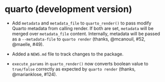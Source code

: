 # quarto (development version)

* Add `metadata` and `metadata_file` to `quarto_render()` to pass modify Quarto metadata from calling render. If both are set, `metadata` will be merged over `metadata_file` content. Internally, metadata will be passed as a `--metadata-file` to `quarto render` (thanks, @mcanouil, #52, @maelle, #49).

* Added a `NEWS.md` file to track changes to the package.

* `execute_params` in `quarto_render()` now converts boolean value to `true/false` correctly as expected by `quarto render` (thanks, @marianklose, #124).
